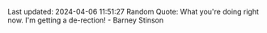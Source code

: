 Last updated: 2024-04-06 11:51:27
Random Quote: What you're doing right now. I'm getting a de-rection! - Barney Stinson